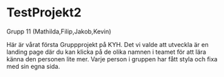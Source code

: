 # TestProjekt2
Grupp 11
(Mathilda,Filip,Jakob,Kevin)

Här är vårat första Gruppprojekt på KYH.
Det vi valde att utveckla är en landing page där du kan klicka på de olika namnen i teamet för att lära känna den personen lite mer.
Varje person i gruppen har fått styla och fixa med sin egna sida. 

